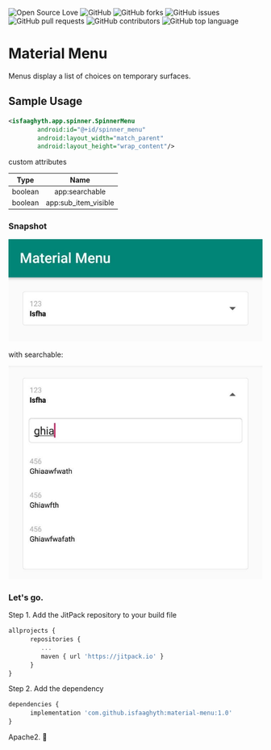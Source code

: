 ![Open Source Love](https://img.shields.io/badge/Open%20Source-%E2%9D%A4-red.svg)
![GitHub](https://img.shields.io/github/license/isfaaghyth/rx-priority-scheduler.svg)
![GitHub forks](https://img.shields.io/github/forks/isfaaghyth/rx-priority-scheduler.svg)
![GitHub issues](https://img.shields.io/github/issues/isfaaghyth/rx-priority-scheduler.svg)
![GitHub pull requests](https://img.shields.io/github/issues-pr/isfaaghyth/rx-priority-scheduler.svg)
![GitHub contributors](https://img.shields.io/github/contributors/isfaaghyth/rx-priority-scheduler.svg)
![GitHub top language](https://img.shields.io/github/languages/top/isfaaghyth/rx-priority-scheduler.svg)

# Material Menu
Menus display a list of choices on temporary surfaces.



## Sample Usage
```xml
<isfaaghyth.app.spinner.SpinnerMenu
        android:id="@+id/spinner_menu"
        android:layout_width="match_parent"
        android:layout_height="wrap_content"/>
```

custom attributes

| Type |         Name        |
|:---------:|:---------------------:|
|     boolean     | app:searchable                   |
|     boolean     | app:sub_item_visible                   |

### Snapshot

![Default](https://raw.githubusercontent.com/isfaaghyth/material-menu/master/1.jpg)

with searchable:

![Default](https://raw.githubusercontent.com/isfaaghyth/material-menu/master/2.jpg)

### Let's go.

Step 1. Add the JitPack repository to your build file

```javascript
allprojects {
      repositories {
         ...
         maven { url 'https://jitpack.io' }
      }
}
```

Step 2. Add the dependency

```javascript
dependencies {
      implementation 'com.github.isfaaghyth:material-menu:1.0'
}
```


Apache2. 🤘
